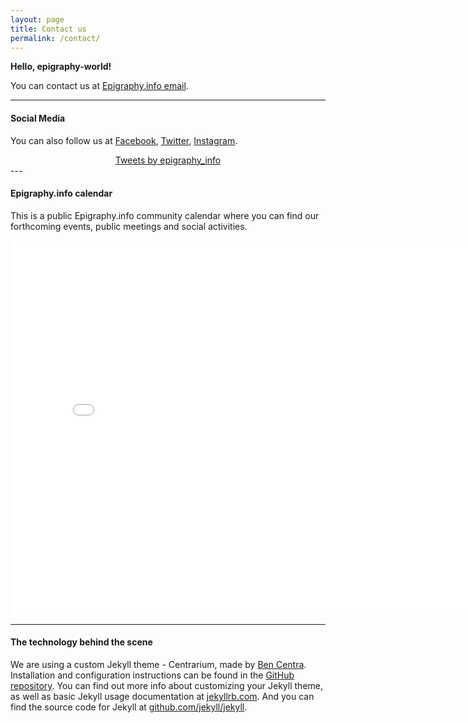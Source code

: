 ```yaml
---
layout: page
title: Contact us
permalink: /contact/
---
```


**Hello, epigraphy-world!**

You can contact us at <a href = "mailto: info@epigraphy.info">Epigraphy.info email</a>. 

---

#### Social Media

You can also follow us at [Facebook](https://www.facebook.com/epigraphy.info/), [Twitter](https://twitter.com/epigraphy_info), [Instagram](https://www.instagram.com/epigraphy.info/).


<div align="center">
<a class="twitter-timeline" href="https://twitter.com/epigraphy_info?ref_src=twsrc%5Etfw">Tweets by epigraphy_info</a> <script async src="https://platform.twitter.com/widgets.js" charset="utf-8"></script>
</div>
---

<!--Placeholder for community calendar -->
#### Epigraphy.info calendar

This is a public Epigraphy.info community calendar where you can find our forthcoming events, public meetings and social activities.

<iframe src="provide link" style="border: 0" width="800" height="600" frameborder="0" scrolling="yes"></iframe>

---

#### The technology behind the scene

We are using a custom Jekyll theme - Centrarium, made by [Ben Centra](https://github.com/bencentra). Installation and configuration instructions can be found in the [GitHub repository](https://github.com/bencentra/centrarium). You can find out more info about customizing your Jekyll theme, as well as basic Jekyll usage documentation at [jekyllrb.com](http://jekyllrb.com/). And you can find the source code for Jekyll at [github.com/jekyll/jekyll](https://github.com/jekyll/jekyll).



